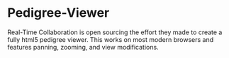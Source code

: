 Pedigree-Viewer
===============

Real-Time Collaboration is open sourcing the effort they made to create a fully html5 pedigree viewer. This works on most modern browsers and features panning, zooming, and view modifications.